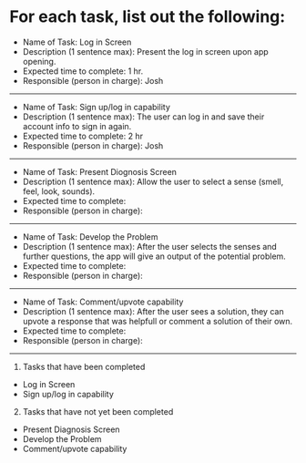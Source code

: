 # For each task, list out the following:

* Name of Task: Log in Screen
* Description (1 sentence max): Present the log in screen upon app opening.
* Expected time to complete: 1 hr.
* Responsible (person in charge): Josh

------------------------------------------

* Name of Task: Sign up/log in capability
* Description (1 sentence max): The user can log in and save their account info to sign in again.
* Expected time to complete: 2 hr
* Responsible (person in charge): Josh

------------------------------------------

* Name of Task: Present Diognosis Screen
* Description (1 sentence max): Allow the user to select a sense (smell, feel, look, sounds).
* Expected time to complete: 
* Responsible (person in charge):

------------------------------------------

* Name of Task: Develop the Problem
* Description (1 sentence max): After the user selects the senses and further questions, the app will give an output of the potential problem.
* Expected time to complete:
* Responsible (person in charge):

------------------------------------------

* Name of Task: Comment/upvote capability
* Description (1 sentence max): After the user sees a solution, they can upvote a response that was helpfull or comment a solution of their own.
* Expected time to complete:
* Responsible (person in charge):

------------------------------------------

1) Tasks that have been completed
* Log in Screen
* Sign up/log in capability


2) Tasks that have not yet been completed
* Present Diagnosis Screen
* Develop the Problem
* Comment/upvote capability
